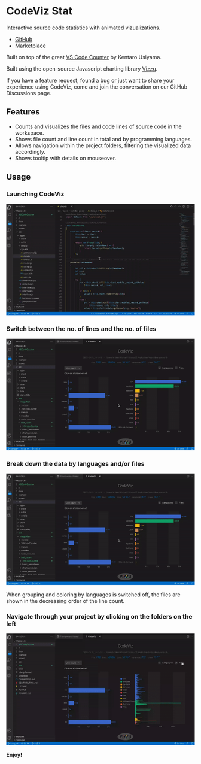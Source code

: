 # CodeViz Stat

Interactive source code statistics with animated vizualizations.

- [GitHub](https://github.com/vizzuhq/codeviz/)
- [Marketplace](https://marketplace.visualstudio.com/items?itemName=vizzuhq.code-viz-stat)

Built on top of the great [VS Code Counter](https://marketplace.visualstudio.com/items?itemName=uctakeoff.vscode-counter) by Kentaro Usiyama.

Built using the open-source Javascript charting library [Vizzu](https://github.com/vizzuhq/vizzu-lib).

If you have a feature request, found a bug or just want to share your experience using CodeViz, come and join the conversation on our GitHub Discussions page.

## Features
- Counts and visualizes the files and code lines of source code in the workspace.
- Shows file count and line count in total and by programming languages.
- Allows navigation within the project folders, filtering the visualized data accordingly.
- Shows tooltip with details on mouseover.

## Usage
### Launching CodeViz
![Launching CodeViz](images/guide_1_start.gif)

### Switch between the no. of lines and the no. of files
![lines_or_files](images/guide_3_dropdown.gif)

### Break down the data by languages and/or files
![Languages_Files_Checkboxes](images/guide_2_checkbox.gif)

When grouping and coloring by languages is switched off, the files are shown in the decreasing order of the line count.

### Navigate through your project by clicking on the folders on the left
![Languages_Files_Checkboxes](images/guide_4_navig.gif)

**Enjoy!**
